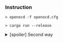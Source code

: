 ### Instruction

``` console
> openocd -f openocd.cfg
```

``` console
> cargo run --release
```

<details>
  <summary>[spoiler] Second way</summary>

    ``` console
    > cargo build --release
    > cargo objcopy --bin stm32f411 --target thumbv7em-none-eabihf --release -- -O binary stm32f411.bin
    > st-flash erase
    > st-flash write stm32f411.bin 0x8000000
    ```
    or one line command:
    ``` console
    > cargo build --release && cargo objcopy --bin stm32f411 --target thumbv7em-none-eabihf --release -- -O binary stm32f411.bin && st-flash write stm32f411.bin 0x8000000
    ```
</details>

